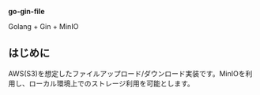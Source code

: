 **go-gin-file**

Golang + Gin + MinIO

## はじめに
AWS(S3)を想定したファイルアップロード/ダウンロード実装です。MinIOを利用し、ローカル環境上でのストレージ利用を可能とします。
